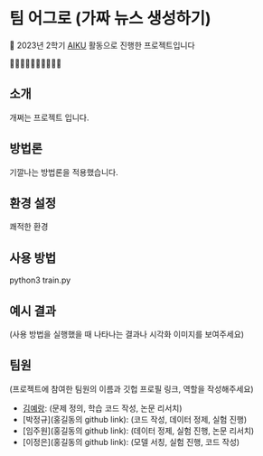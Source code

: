 # 팀 어그로 (가짜 뉴스 생성하기)

📢 2023년 2학기 [AIKU](https://github.com/AIKU-Official) 활동으로 진행한 프로젝트입니다

🥕🥕🥕🥕🥕🥕🥕🥕🥕🥕

## 소개
개쩌는 프로젝트 입니다.

## 방법론

기깔나는 방법론을 적용했습니다.
## 환경 설정

쾌적한 환경

## 사용 방법

python3 train.py

## 예시 결과

(사용 방법을 실행했을 때 나타나는 결과나 시각화 이미지를 보여주세요)

## 팀원

(프로젝트에 참여한 팀원의 이름과 깃헙 프로필 링크, 역할을 작성해주세요)

- [김예랑](https://github.com/suin00h): (문제 정의, 학습 코드 작성, 논문 리서치)
- [박정규](홍길동의 github link): (코드 작성, 데이터 정제, 실험 진행)
- [임주원](홍길동의 github link): (데이터 정제, 실험 진행, 논문 리서치)
- [이정은](홍길동의 github link): (모델 서칭, 실험 진행, 코드 작성)

